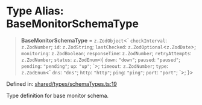 # Type Alias: BaseMonitorSchemaType

> **BaseMonitorSchemaType** = `z.ZodObject`\<\` `checkInterval`: `z.ZodNumber`; `id`: `z.ZodString`; `lastChecked`: `z.ZodOptional`\<`z.ZodDate`\>; `monitoring`: `z.ZodBoolean`; `responseTime`: `z.ZodNumber`; `retryAttempts`: `z.ZodNumber`; `status`: `z.ZodEnum`\<\{ `down`: `"down"`; `paused`: `"paused"`; `pending`: `"pending"`; `up`: `"up"`; \`\>; `timeout`: `z.ZodNumber`; `type`: `z.ZodEnum`\<\` `dns`: `"dns"`; `http`: `"http"`; `ping`: `"ping"`; `port`: `"port"`; \`\>; \}\>

Defined in: [shared/types/schemaTypes.ts:19](https://github.com/Nick2bad4u/Uptime-Watcher/blob/main/shared/types/schemaTypes.ts#L19)

Type definition for base monitor schema.
